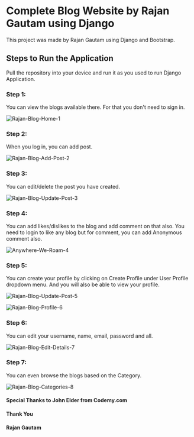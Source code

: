 # Complete Blog Website by Rajan Gautam using Django

This project was made by Rajan Gautam using Django and Bootstrap.

## Steps to Run the Application

Pull the repository into your device and run it as you used to run Django Application.

### Step 1:

You can view the blogs available there. For that you don't need to sign in.

![Rajan-Blog-Home-1](https://user-images.githubusercontent.com/71542496/116866660-6c90d600-ac29-11eb-8649-aaefa94d25f4.png)

### Step 2:

When you log in, you can add post. 

![Rajan-Blog-Add-Post-2](https://user-images.githubusercontent.com/71542496/116866740-91854900-ac29-11eb-929c-89641c4e7d8e.png)

### Step 3:

You can edit/delete the post you have created. 

![Rajan-Blog-Update-Post-3](https://user-images.githubusercontent.com/71542496/116866866-b083db00-ac29-11eb-9ac9-993a05dfde85.png)

### Step 4:

You can add likes/dislikes to the blog and add comment on that also. You need to login to like any blog but for comment, you can add Anonymous comment also. 

![Anywhere-We-Roam-4](https://user-images.githubusercontent.com/71542496/116866967-d7daa800-ac29-11eb-90c1-d25f3a5de49e.png)

### Step 5:

You can create your profile by clicking on Create Profile under User Profile dropdown menu. And you will also be able to view your profile.

![Rajan-Blog-Update-Post-5](https://user-images.githubusercontent.com/71542496/116867100-18d2bc80-ac2a-11eb-8915-07ca526ca3e5.png)

![Rajan-Blog-Profile-6](https://user-images.githubusercontent.com/71542496/116867135-2ee07d00-ac2a-11eb-827b-065fc797b98d.png)

### Step 6: 

You can edit your username, name, email, password and all.

![Rajan-Blog-Edit-Details-7](https://user-images.githubusercontent.com/71542496/116867208-52a3c300-ac2a-11eb-8539-457a0918d66d.png)

### Step 7:

You can even browse the blogs based on the Category. 

![Rajan-Blog-Categories-8](https://user-images.githubusercontent.com/71542496/116867385-af9f7900-ac2a-11eb-99dd-0bbc003ba727.png)

#### Special Thanks to John Elder from Codemy.com 

#### Thank You
#### Rajan Gautam 